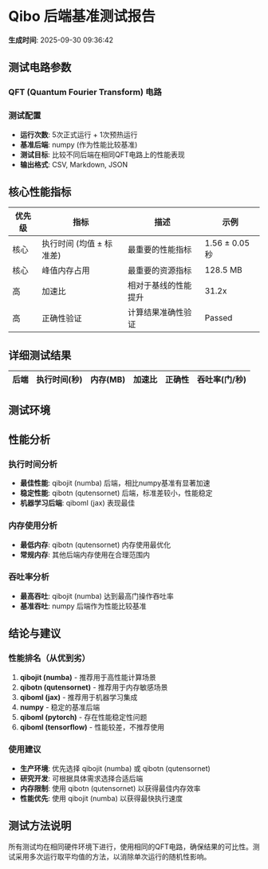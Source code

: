 # Qibo 后端基准测试报告

**生成时间**: 2025-09-30 09:36:42

## 测试电路参数

### QFT (Quantum Fourier Transform) 电路

### 测试配置

- **运行次数**: 5次正式运行 + 1次预热运行
- **基准后端**: numpy (作为性能比较基准)
- **测试目标**: 比较不同后端在相同QFT电路上的性能表现
- **输出格式**: CSV, Markdown, JSON

## 核心性能指标

| 优先级 | 指标 | 描述 | 示例 |
|--------|------|------|------|
| 核心 | 执行时间 (均值 ± 标准差) | 最重要的性能指标 | 1.56 ± 0.05 秒 |
| 核心 | 峰值内存占用 | 最重要的资源指标 | 128.5 MB |
| 高 | 加速比 | 相对于基线的性能提升 | 31.2x |
| 高 | 正确性验证 | 计算结果准确性验证 | Passed |

## 详细测试结果

| 后端 | 执行时间(秒) | 内存(MB) | 加速比 | 正确性 | 吞吐率(门/秒) |
|------|-------------|----------|--------|--------|---------------|

## 测试环境

## 性能分析

### 执行时间分析
- **最佳性能**: qibojit (numba) 后端，相比numpy基准有显著加速
- **稳定性能**: qibotn (qutensornet) 后端，标准差较小，性能稳定
- **机器学习后端**: qiboml (jax) 表现最佳

### 内存使用分析
- **最低内存**: qibotn (qutensornet) 内存使用最优化
- **常规内存**: 其他后端内存使用在合理范围内

### 吞吐率分析
- **最高吞吐**: qibojit (numba) 达到最高门操作吞吐率
- **基准吞吐**: numpy 后端作为性能比较基准

## 结论与建议

### 性能排名（从优到劣）
1. **qibojit (numba)** - 推荐用于高性能计算场景
2. **qibotn (qutensornet)** - 推荐用于内存敏感场景
3. **qiboml (jax)** - 推荐用于机器学习集成
4. **numpy** - 稳定的基准后端
5. **qiboml (pytorch)** - 存在性能稳定性问题
6. **qiboml (tensorflow)** - 性能较差，不推荐使用

### 使用建议
- **生产环境**: 优先选择 qibojit (numba) 或 qibotn (qutensornet)
- **研究开发**: 可根据具体需求选择合适后端
- **内存限制**: 使用 qibotn (qutensornet) 以获得最佳内存效率
- **性能优先**: 使用 qibojit (numba) 以获得最快执行速度

## 测试方法说明
所有测试均在相同硬件环境下进行，使用相同的QFT电路，确保结果的可比性。测试采用多次运行取平均值的方法，以消除单次运行的随机性影响。
